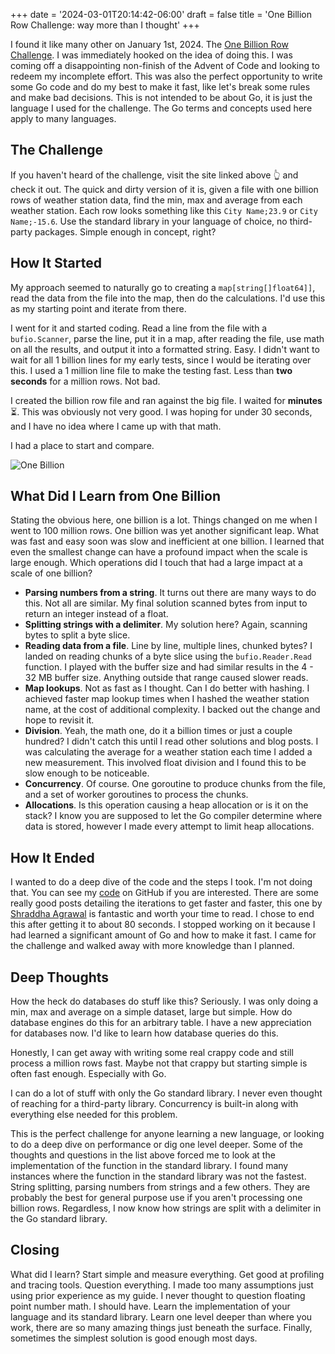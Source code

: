 +++
date = '2024-03-01T20:14:42-06:00'
draft = false
title = 'One Billion Row Challenge: way more than I thought'
+++

I found it like many other on January 1st, 2024. The [One Billion Row Challenge](https://www.morling.dev/blog/one-billion-row-challenge/). I was immediately hooked on the idea of doing this. I was coming off a disappointing non-finish of the Advent of Code and looking to redeem my incomplete effort. This was also the perfect opportunity to write some Go code and do my best to make it fast, like let's break some rules and make bad decisions. This is not intended to be about Go, it is just the language I used for the challenge. The Go terms and concepts used here apply to many languages.

## The Challenge
If you haven't heard of the challenge, visit the site linked above 👆 and check it out. The quick and dirty version of it is, given a file with one billion rows of weather station data, find the min, max and average from each weather station. Each row looks something like this `City Name;23.9` or `City Name;-15.6`. Use the standard library in your language of choice, no third-party packages. Simple enough in concept, right?

## How It Started
My approach seemed to naturally go to creating a `map[string[]float64]]`, read the data from the file into the map, then do the calculations. I'd use this as my starting point and iterate from there.

I went for it and started coding. Read a line from the file with a `bufio.Scanner`, parse the line, put it in a map, after reading the file, use math on all the results, and output it into a formatted string. Easy. I didn't want to wait for all 1 billion lines for my early tests, since I would be iterating over this. I used a 1 million line file to make the testing fast. Less than **two seconds** for a million rows. Not bad. 

I created the billion row file and ran against the big file. I waited for **minutes** ⏳. This was obviously not very good. I was hoping for under 30 seconds, and I have no idea where I came up with that math.

I had a place to start and compare.


![One Billion](https://dev-to-uploads.s3.amazonaws.com/uploads/articles/vxna6y44rblzanzz3qet.png)


## What Did I Learn from One Billion
Stating the obvious here, one billion is a lot. Things changed on me when I went to 100 million rows. One billion was yet another significant leap. What was fast and easy soon was slow and inefficient at one billion. I learned that even the smallest change can have a profound impact when the scale is large enough. Which operations did I touch that had a large impact at a scale of one billion?
- **Parsing numbers from a string**. It turns out there are many ways to do this. Not all are similar. My final solution scanned bytes from input to return an integer instead of a float.
- **Splitting strings with a delimiter**. My solution here? Again, scanning bytes to split a byte slice.
- **Reading data from a file**. Line by line, multiple lines, chunked bytes? I landed on reading chunks of a byte slice using the `bufio.Reader.Read` function. I played with the buffer size and had similar results in the 4 - 32 MB buffer size. Anything outside that range caused slower reads.
- **Map lookups**. Not as fast as I thought. Can I do better with hashing. I achieved faster map lookup times when I hashed the weather station name, at the cost of additional complexity. I backed out the change and hope to revisit it.
- **Division**. Yeah, the math one, do it a billion times or just a couple hundred? I didn't catch this until I read other solutions and blog posts. I was calculating the average for a weather station each time I added a new measurement. This involved float division and I found this to be slow enough to be noticeable. 
- **Concurrency**. Of course. One goroutine to produce chunks from the file, and a set of worker goroutines to process the chunks.
- **Allocations**. Is this operation causing a heap allocation or is it on the stack? I know you are supposed to let the Go compiler determine where data is stored, however I made every attempt to limit heap allocations.

## How It Ended
I wanted to do a deep dive of the code and the steps I took. I'm not doing that. You can see my [code](https://github.com/dave-smith/1brc-go) on GitHub if you are interested. There are some really good posts detailing the iterations to get faster and faster, this one by [Shraddha Agrawal](https://www.bytesizego.com/blog/one-billion-row-challenge-go) is fantastic and worth your time to read. I chose to end this after getting it to about 80 seconds. I stopped working on it because I had learned a significant amount of Go and how to make it fast. I came for the challenge and walked away with more knowledge than I planned.

## Deep Thoughts
How the heck do databases do stuff like this? Seriously. I was only doing a min, max and average on a simple dataset, large but simple. How do database engines do this for an arbitrary table. I have a new appreciation for databases now. I'd like to learn how database queries do this.

Honestly, I can get away with writing some real crappy code and still process a million rows fast. Maybe not that crappy but starting simple is often fast enough. Especially with Go.

I can do a lot of stuff with only the Go standard library. I never even thought of reaching for a third-party library. Concurrency is built-in along with everything else needed for this problem.

This is the perfect challenge for anyone learning a new language, or looking to do a deep dive on performance or dig one level deeper. Some of the thoughts and questions in the list above forced me to look at the implementation of the function in the standard library. I found many instances where the function in the standard library was not the fastest. String splitting, parsing numbers from strings and a few others. They are probably the best for general purpose use if you aren't processing one billion rows. Regardless, I now know how strings are split with a delimiter in the Go standard library.

## Closing
What did I learn? Start simple and measure everything. Get good at profiling and tracing tools. Question everything. I made too many assumptions just using prior experience as my guide. I never thought to question floating point number math. I should have. Learn the implementation of your language and its standard library. Learn one level deeper than where you work, there are so many amazing things just beneath the surface. Finally, sometimes the simplest solution is good enough most days.
